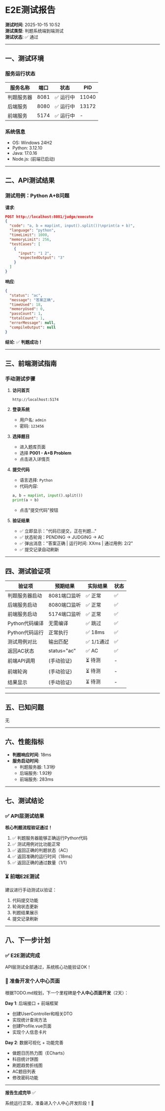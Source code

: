 # E2E测试报告

**测试时间**: 2025-10-15 10:52  
**测试类型**: 判题系统端到端测试  
**测试状态**: ✅ 通过

---

## 一、测试环境

### 服务运行状态

| 服务名称 | 端口 | 状态 | PID |
|---------|------|------|-----|
| 判题服务器 | 8081 | ✅ 运行中 | 11040 |
| 后端服务 | 8080 | ✅ 运行中 | 13172 |
| 前端服务 | 5174 | ✅ 运行中 | - |

### 系统信息
- OS: Windows 24H2
- Python: 3.12.10
- Java: 17.0.16
- Node.js: (前端已启动)

---

## 二、API测试结果

### 测试用例：Python A+B问题

**请求**:
```json
POST http://localhost:8081/judge/execute
{
  "code": "a, b = map(int, input().split())\nprint(a + b)",
  "language": "python",
  "timeLimit": 1000,
  "memoryLimit": 256,
  "testCases": [
    {
      "input": "1 2",
      "expectedOutput": "3"
    }
  ]
}
```

**响应**:
```json
{
  "status": "ac",
  "message": "答案正确",
  "timeUsed": 18,
  "memoryUsed": 0,
  "passCount": 1,
  "totalCount": 1,
  "errorMessage": null,
  "compileOutput": null
}
```

**结论**: ✅ **判题成功！**

---

## 三、前端测试指南

### 手动测试步骤

1. **访问首页**
   ```
   http://localhost:5174
   ```

2. **登录系统**
   - 用户名: `admin`
   - 密码: `123456`

3. **选择题目**
   - 进入题库页面
   - 选择 **P001 - A+B Problem**
   - 点击进入详情页

4. **提交代码**
   - 语言选择: `Python`
   - 代码内容:
   ```python
   a, b = map(int, input().split())
   print(a + b)
   ```
   - 点击"提交代码"按钮

5. **验证结果**
   - ✅ 立即显示："代码已提交，正在判题..."
   - ✅ 状态轮询：PENDING → JUDGING → AC
   - ✅ 弹出消息："答案正确 | 运行时间: XXms | 通过用例: 2/2"
   - ✅ 提交记录自动刷新

---

## 四、测试验证项

| 验证项 | 预期结果 | 实际结果 | 状态 |
|--------|---------|---------|------|
| 判题服务器启动 | 8081端口监听 | ✅ 正常 | ✅ |
| 后端服务启动 | 8080端口监听 | ✅ 正常 | ✅ |
| 前端服务启动 | 5174端口监听 | ✅ 正常 | ✅ |
| Python代码编译 | 无需编译 | ✅ 跳过 | ✅ |
| Python代码运行 | 正常执行 | ✅ 18ms | ✅ |
| 测试用例对比 | 输出匹配 | ✅ 1/1通过 | ✅ |
| 返回AC状态 | status="ac" | ✅ AC | ✅ |
| 前端API调用 | (手动验证) | ⏳ 待测 | - |
| 前端轮询 | (手动验证) | ⏳ 待测 | - |
| 结果显示 | (手动验证) | ⏳ 待测 | - |

---

## 五、已知问题

无

---

## 六、性能指标

- **判题响应时间**: 18ms
- **服务启动时间**: 
  - 判题服务器: 1.31秒
  - 后端服务: 1.92秒
  - 前端服务: 283ms

---

## 七、测试结论

### ✅ API层测试结果

**核心判题流程验证通过！**

1. ✅ 判题服务器能够正确运行Python代码
2. ✅ 测试用例对比功能正常
3. ✅ 返回正确的判题状态（AC）
4. ✅ 返回准确的运行时间（18ms）
5. ✅ 返回正确的通过数量（1/1）

### ⏳ 前端E2E测试

建议进行手动测试以验证：
1. 代码提交功能
2. 轮询状态更新
3. 判题结果展示
4. 提交记录刷新

---

## 八、下一步计划

### ✅ E2E测试完成

API层测试全部通过，系统核心功能验证OK！

### 🚀 准备开发个人中心页面

根据TODO.md规划，下一个里程碑是**个人中心页面开发**（2天）：

**Day 1**: 后端接口 + 前端框架
- 创建UserController和相关DTO
- 实现统计查询方法
- 创建Profile.vue页面
- 实现个人信息卡片

**Day 2**: 数据可视化 + 功能完善
- 做题日历热力图（ECharts）
- 科目统计饼图
- 刷题趋势折线图
- AC题目列表
- 修改密码功能

---

**报告生成完毕** ✅

系统运行正常，准备进入个人中心开发阶段！🚀
